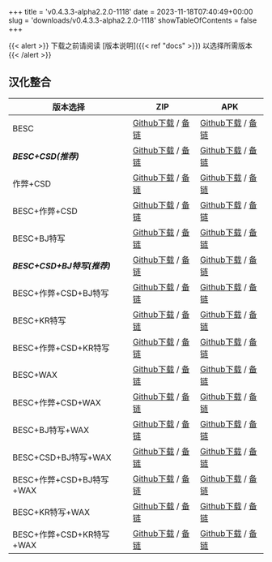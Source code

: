 
+++
title = 'v0.4.3.3-alpha2.2.0-1118'
date = 2023-11-18T07:40:49+00:00
slug = 'downloads/v0.4.3.3-alpha2.2.0-1118'
showTableOfContents = false
+++

{{< alert >}}
下载之前请阅读 [版本说明]({{< ref "docs" >}}) 以选择所需版本
{{< /alert >}}

## 汉化整合

|         版本选择          |                                                                                                                                                                              ZIP                                                                                                                                                                               |                                                                                                                                                                              APK                                                                                                                                                                               |
|---------------------------|----------------------------------------------------------------------------------------------------------------------------------------------------------------------------------------------------------------------------------------------------------------------------------------------------------------------------------------------------------------|----------------------------------------------------------------------------------------------------------------------------------------------------------------------------------------------------------------------------------------------------------------------------------------------------------------------------------------------------------------|
|BESC                       |[Github下载](https://github.com/DoL-Lyra/Lyra/releases/download/v0.4.3.3-alpha2.2.0-1118/DoL-0.4.3.3-chsmods-v2.6.0-besc-1118.zip ) / [备链](https://mirror.ghproxy.com/https://github.com/DoL-Lyra/Lyra/releases/download/v0.4.3.3-alpha2.2.0-1118/DoL-0.4.3.3-chsmods-v2.6.0-besc-1118.zip )                                                  |[Github下载](https://github.com/DoL-Lyra/Lyra/releases/download/v0.4.3.3-alpha2.2.0-1118/DoL-0.4.3.3-chsmods-v2.6.0-besc-1118.apk ) / [备链](https://mirror.ghproxy.com/https://github.com/DoL-Lyra/Lyra/releases/download/v0.4.3.3-alpha2.2.0-1118/DoL-0.4.3.3-chsmods-v2.6.0-besc-1118.apk )                                                  |
|***BESC+CSD(推荐)***       |[Github下载](https://github.com/DoL-Lyra/Lyra/releases/download/v0.4.3.3-alpha2.2.0-1118/DoL-0.4.3.3-chsmods-v2.6.0-besc-csd-1118.zip ) / [备链](https://mirror.ghproxy.com/https://github.com/DoL-Lyra/Lyra/releases/download/v0.4.3.3-alpha2.2.0-1118/DoL-0.4.3.3-chsmods-v2.6.0-besc-csd-1118.zip )                                          |[Github下载](https://github.com/DoL-Lyra/Lyra/releases/download/v0.4.3.3-alpha2.2.0-1118/DoL-0.4.3.3-chsmods-v2.6.0-besc-csd-1118.apk ) / [备链](https://mirror.ghproxy.com/https://github.com/DoL-Lyra/Lyra/releases/download/v0.4.3.3-alpha2.2.0-1118/DoL-0.4.3.3-chsmods-v2.6.0-besc-csd-1118.apk )                                          |
|作弊+CSD                   |[Github下载](https://github.com/DoL-Lyra/Lyra/releases/download/v0.4.3.3-alpha2.2.0-1118/DoL-0.4.3.3-chsmods-v2.6.0-cheat-csd-1118.zip ) / [备链](https://mirror.ghproxy.com/https://github.com/DoL-Lyra/Lyra/releases/download/v0.4.3.3-alpha2.2.0-1118/DoL-0.4.3.3-chsmods-v2.6.0-cheat-csd-1118.zip )                                        |[Github下载](https://github.com/DoL-Lyra/Lyra/releases/download/v0.4.3.3-alpha2.2.0-1118/DoL-0.4.3.3-chsmods-v2.6.0-cheat-csd-1118.apk ) / [备链](https://mirror.ghproxy.com/https://github.com/DoL-Lyra/Lyra/releases/download/v0.4.3.3-alpha2.2.0-1118/DoL-0.4.3.3-chsmods-v2.6.0-cheat-csd-1118.apk )                                        |
|BESC+作弊+CSD              |[Github下载](https://github.com/DoL-Lyra/Lyra/releases/download/v0.4.3.3-alpha2.2.0-1118/DoL-0.4.3.3-chsmods-v2.6.0-besc-cheat-csd-1118.zip ) / [备链](https://mirror.ghproxy.com/https://github.com/DoL-Lyra/Lyra/releases/download/v0.4.3.3-alpha2.2.0-1118/DoL-0.4.3.3-chsmods-v2.6.0-besc-cheat-csd-1118.zip )                              |[Github下载](https://github.com/DoL-Lyra/Lyra/releases/download/v0.4.3.3-alpha2.2.0-1118/DoL-0.4.3.3-chsmods-v2.6.0-besc-cheat-csd-1118.apk ) / [备链](https://mirror.ghproxy.com/https://github.com/DoL-Lyra/Lyra/releases/download/v0.4.3.3-alpha2.2.0-1118/DoL-0.4.3.3-chsmods-v2.6.0-besc-cheat-csd-1118.apk )                              |
|BESC+BJ特写                |[Github下载](https://github.com/DoL-Lyra/Lyra/releases/download/v0.4.3.3-alpha2.2.0-1118/DoL-0.4.3.3-chsmods-v2.6.0-besc-sideviewbj-1118.zip ) / [备链](https://mirror.ghproxy.com/https://github.com/DoL-Lyra/Lyra/releases/download/v0.4.3.3-alpha2.2.0-1118/DoL-0.4.3.3-chsmods-v2.6.0-besc-sideviewbj-1118.zip )                            |[Github下载](https://github.com/DoL-Lyra/Lyra/releases/download/v0.4.3.3-alpha2.2.0-1118/DoL-0.4.3.3-chsmods-v2.6.0-besc-sideviewbj-1118.apk ) / [备链](https://mirror.ghproxy.com/https://github.com/DoL-Lyra/Lyra/releases/download/v0.4.3.3-alpha2.2.0-1118/DoL-0.4.3.3-chsmods-v2.6.0-besc-sideviewbj-1118.apk )                            |
|***BESC+CSD+BJ特写(推荐)***|[Github下载](https://github.com/DoL-Lyra/Lyra/releases/download/v0.4.3.3-alpha2.2.0-1118/DoL-0.4.3.3-chsmods-v2.6.0-besc-csd-sideviewbj-1118.zip ) / [备链](https://mirror.ghproxy.com/https://github.com/DoL-Lyra/Lyra/releases/download/v0.4.3.3-alpha2.2.0-1118/DoL-0.4.3.3-chsmods-v2.6.0-besc-csd-sideviewbj-1118.zip )                    |[Github下载](https://github.com/DoL-Lyra/Lyra/releases/download/v0.4.3.3-alpha2.2.0-1118/DoL-0.4.3.3-chsmods-v2.6.0-besc-csd-sideviewbj-1118.apk ) / [备链](https://mirror.ghproxy.com/https://github.com/DoL-Lyra/Lyra/releases/download/v0.4.3.3-alpha2.2.0-1118/DoL-0.4.3.3-chsmods-v2.6.0-besc-csd-sideviewbj-1118.apk )                    |
|BESC+作弊+CSD+BJ特写       |[Github下载](https://github.com/DoL-Lyra/Lyra/releases/download/v0.4.3.3-alpha2.2.0-1118/DoL-0.4.3.3-chsmods-v2.6.0-besc-cheat-csd-sideviewbj-1118.zip ) / [备链](https://mirror.ghproxy.com/https://github.com/DoL-Lyra/Lyra/releases/download/v0.4.3.3-alpha2.2.0-1118/DoL-0.4.3.3-chsmods-v2.6.0-besc-cheat-csd-sideviewbj-1118.zip )        |[Github下载](https://github.com/DoL-Lyra/Lyra/releases/download/v0.4.3.3-alpha2.2.0-1118/DoL-0.4.3.3-chsmods-v2.6.0-besc-cheat-csd-sideviewbj-1118.apk ) / [备链](https://mirror.ghproxy.com/https://github.com/DoL-Lyra/Lyra/releases/download/v0.4.3.3-alpha2.2.0-1118/DoL-0.4.3.3-chsmods-v2.6.0-besc-cheat-csd-sideviewbj-1118.apk )        |
|BESC+KR特写                |[Github下载](https://github.com/DoL-Lyra/Lyra/releases/download/v0.4.3.3-alpha2.2.0-1118/DoL-0.4.3.3-chsmods-v2.6.0-besc-sideviewkr-1118.zip ) / [备链](https://mirror.ghproxy.com/https://github.com/DoL-Lyra/Lyra/releases/download/v0.4.3.3-alpha2.2.0-1118/DoL-0.4.3.3-chsmods-v2.6.0-besc-sideviewkr-1118.zip )                            |[Github下载](https://github.com/DoL-Lyra/Lyra/releases/download/v0.4.3.3-alpha2.2.0-1118/DoL-0.4.3.3-chsmods-v2.6.0-besc-sideviewkr-1118.apk ) / [备链](https://mirror.ghproxy.com/https://github.com/DoL-Lyra/Lyra/releases/download/v0.4.3.3-alpha2.2.0-1118/DoL-0.4.3.3-chsmods-v2.6.0-besc-sideviewkr-1118.apk )                            |
|BESC+作弊+CSD+KR特写       |[Github下载](https://github.com/DoL-Lyra/Lyra/releases/download/v0.4.3.3-alpha2.2.0-1118/DoL-0.4.3.3-chsmods-v2.6.0-besc-cheat-csd-sideviewkr-1118.zip ) / [备链](https://mirror.ghproxy.com/https://github.com/DoL-Lyra/Lyra/releases/download/v0.4.3.3-alpha2.2.0-1118/DoL-0.4.3.3-chsmods-v2.6.0-besc-cheat-csd-sideviewkr-1118.zip )        |[Github下载](https://github.com/DoL-Lyra/Lyra/releases/download/v0.4.3.3-alpha2.2.0-1118/DoL-0.4.3.3-chsmods-v2.6.0-besc-cheat-csd-sideviewkr-1118.apk ) / [备链](https://mirror.ghproxy.com/https://github.com/DoL-Lyra/Lyra/releases/download/v0.4.3.3-alpha2.2.0-1118/DoL-0.4.3.3-chsmods-v2.6.0-besc-cheat-csd-sideviewkr-1118.apk )        |
|BESC+WAX                   |[Github下载](https://github.com/DoL-Lyra/Lyra/releases/download/v0.4.3.3-alpha2.2.0-1118/DoL-0.4.3.3-chsmods-v2.6.0-besc-wax-1118.zip ) / [备链](https://mirror.ghproxy.com/https://github.com/DoL-Lyra/Lyra/releases/download/v0.4.3.3-alpha2.2.0-1118/DoL-0.4.3.3-chsmods-v2.6.0-besc-wax-1118.zip )                                          |[Github下载](https://github.com/DoL-Lyra/Lyra/releases/download/v0.4.3.3-alpha2.2.0-1118/DoL-0.4.3.3-chsmods-v2.6.0-besc-wax-1118.apk ) / [备链](https://mirror.ghproxy.com/https://github.com/DoL-Lyra/Lyra/releases/download/v0.4.3.3-alpha2.2.0-1118/DoL-0.4.3.3-chsmods-v2.6.0-besc-wax-1118.apk )                                          |
|BESC+作弊+CSD+WAX          |[Github下载](https://github.com/DoL-Lyra/Lyra/releases/download/v0.4.3.3-alpha2.2.0-1118/DoL-0.4.3.3-chsmods-v2.6.0-besc-wax-cheat-csd-1118.zip ) / [备链](https://mirror.ghproxy.com/https://github.com/DoL-Lyra/Lyra/releases/download/v0.4.3.3-alpha2.2.0-1118/DoL-0.4.3.3-chsmods-v2.6.0-besc-wax-cheat-csd-1118.zip )                      |[Github下载](https://github.com/DoL-Lyra/Lyra/releases/download/v0.4.3.3-alpha2.2.0-1118/DoL-0.4.3.3-chsmods-v2.6.0-besc-wax-cheat-csd-1118.apk ) / [备链](https://mirror.ghproxy.com/https://github.com/DoL-Lyra/Lyra/releases/download/v0.4.3.3-alpha2.2.0-1118/DoL-0.4.3.3-chsmods-v2.6.0-besc-wax-cheat-csd-1118.apk )                      |
|BESC+BJ特写+WAX            |[Github下载](https://github.com/DoL-Lyra/Lyra/releases/download/v0.4.3.3-alpha2.2.0-1118/DoL-0.4.3.3-chsmods-v2.6.0-besc-wax-sideviewbj-1118.zip ) / [备链](https://mirror.ghproxy.com/https://github.com/DoL-Lyra/Lyra/releases/download/v0.4.3.3-alpha2.2.0-1118/DoL-0.4.3.3-chsmods-v2.6.0-besc-wax-sideviewbj-1118.zip )                    |[Github下载](https://github.com/DoL-Lyra/Lyra/releases/download/v0.4.3.3-alpha2.2.0-1118/DoL-0.4.3.3-chsmods-v2.6.0-besc-wax-sideviewbj-1118.apk ) / [备链](https://mirror.ghproxy.com/https://github.com/DoL-Lyra/Lyra/releases/download/v0.4.3.3-alpha2.2.0-1118/DoL-0.4.3.3-chsmods-v2.6.0-besc-wax-sideviewbj-1118.apk )                    |
|BESC+CSD+BJ特写+WAX        |[Github下载](https://github.com/DoL-Lyra/Lyra/releases/download/v0.4.3.3-alpha2.2.0-1118/DoL-0.4.3.3-chsmods-v2.6.0-besc-wax-csd-sideviewbj-1118.zip ) / [备链](https://mirror.ghproxy.com/https://github.com/DoL-Lyra/Lyra/releases/download/v0.4.3.3-alpha2.2.0-1118/DoL-0.4.3.3-chsmods-v2.6.0-besc-wax-csd-sideviewbj-1118.zip )            |[Github下载](https://github.com/DoL-Lyra/Lyra/releases/download/v0.4.3.3-alpha2.2.0-1118/DoL-0.4.3.3-chsmods-v2.6.0-besc-wax-csd-sideviewbj-1118.apk ) / [备链](https://mirror.ghproxy.com/https://github.com/DoL-Lyra/Lyra/releases/download/v0.4.3.3-alpha2.2.0-1118/DoL-0.4.3.3-chsmods-v2.6.0-besc-wax-csd-sideviewbj-1118.apk )            |
|BESC+作弊+CSD+BJ特写+WAX   |[Github下载](https://github.com/DoL-Lyra/Lyra/releases/download/v0.4.3.3-alpha2.2.0-1118/DoL-0.4.3.3-chsmods-v2.6.0-besc-wax-cheat-csd-sideviewbj-1118.zip ) / [备链](https://mirror.ghproxy.com/https://github.com/DoL-Lyra/Lyra/releases/download/v0.4.3.3-alpha2.2.0-1118/DoL-0.4.3.3-chsmods-v2.6.0-besc-wax-cheat-csd-sideviewbj-1118.zip )|[Github下载](https://github.com/DoL-Lyra/Lyra/releases/download/v0.4.3.3-alpha2.2.0-1118/DoL-0.4.3.3-chsmods-v2.6.0-besc-wax-cheat-csd-sideviewbj-1118.apk ) / [备链](https://mirror.ghproxy.com/https://github.com/DoL-Lyra/Lyra/releases/download/v0.4.3.3-alpha2.2.0-1118/DoL-0.4.3.3-chsmods-v2.6.0-besc-wax-cheat-csd-sideviewbj-1118.apk )|
|BESC+KR特写+WAX            |[Github下载](https://github.com/DoL-Lyra/Lyra/releases/download/v0.4.3.3-alpha2.2.0-1118/DoL-0.4.3.3-chsmods-v2.6.0-besc-wax-sideviewkr-1118.zip ) / [备链](https://mirror.ghproxy.com/https://github.com/DoL-Lyra/Lyra/releases/download/v0.4.3.3-alpha2.2.0-1118/DoL-0.4.3.3-chsmods-v2.6.0-besc-wax-sideviewkr-1118.zip )                    |[Github下载](https://github.com/DoL-Lyra/Lyra/releases/download/v0.4.3.3-alpha2.2.0-1118/DoL-0.4.3.3-chsmods-v2.6.0-besc-wax-sideviewkr-1118.apk ) / [备链](https://mirror.ghproxy.com/https://github.com/DoL-Lyra/Lyra/releases/download/v0.4.3.3-alpha2.2.0-1118/DoL-0.4.3.3-chsmods-v2.6.0-besc-wax-sideviewkr-1118.apk )                    |
|BESC+作弊+CSD+KR特写+WAX   |[Github下载](https://github.com/DoL-Lyra/Lyra/releases/download/v0.4.3.3-alpha2.2.0-1118/DoL-0.4.3.3-chsmods-v2.6.0-besc-wax-cheat-csd-sideviewkr-1118.zip ) / [备链](https://mirror.ghproxy.com/https://github.com/DoL-Lyra/Lyra/releases/download/v0.4.3.3-alpha2.2.0-1118/DoL-0.4.3.3-chsmods-v2.6.0-besc-wax-cheat-csd-sideviewkr-1118.zip )|[Github下载](https://github.com/DoL-Lyra/Lyra/releases/download/v0.4.3.3-alpha2.2.0-1118/DoL-0.4.3.3-chsmods-v2.6.0-besc-wax-cheat-csd-sideviewkr-1118.apk ) / [备链](https://mirror.ghproxy.com/https://github.com/DoL-Lyra/Lyra/releases/download/v0.4.3.3-alpha2.2.0-1118/DoL-0.4.3.3-chsmods-v2.6.0-besc-wax-cheat-csd-sideviewkr-1118.apk )|
